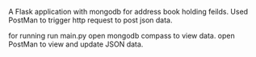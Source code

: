 A Flask application with mongodb for address book holding feilds.
Used PostMan to trigger http request to post json data.


for running run main.py
open mongodb compass to view data.
open PostMan to view and update JSON data.